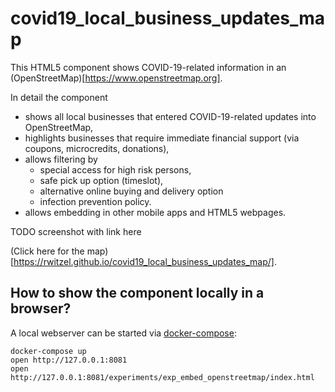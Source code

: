 # covid19_local_business_updates_map

This HTML5 component shows COVID-19-related information in an 
(OpenStreetMap)[https://www.openstreetmap.org].

In detail the component
* shows all local businesses that entered COVID-19-related updates into OpenStreetMap,
* highlights businesses that require immediate financial support (via coupons, microcredits, donations),
* allows filtering by 
   * special access for high risk persons, 
   * safe pick up option (timeslot), 
   * alternative online buying and delivery option
   * infection prevention policy. 
* allows embedding in other mobile apps and HTML5 webpages.

TODO screenshot with link here

(Click here for the map)[https://rwitzel.github.io/covid19_local_business_updates_map/].

## How to show the component locally in a browser?

A local webserver can be started via [docker-compose](https://docs.docker.com/compose/install/):

    docker-compose up
    open http://127.0.0.1:8081
    open http://127.0.0.1:8081/experiments/exp_embed_openstreetmap/index.html
